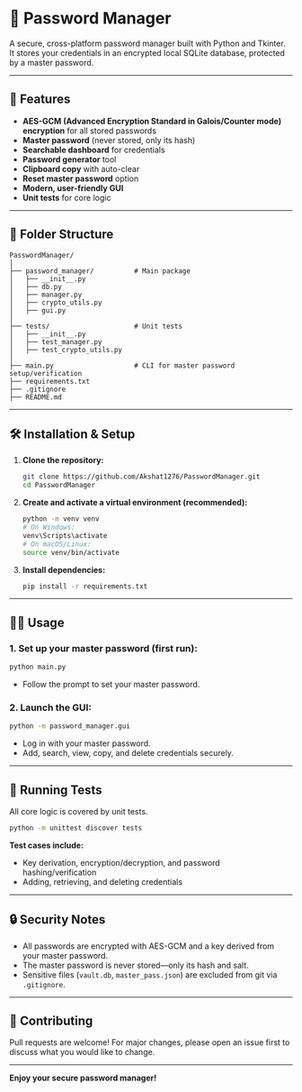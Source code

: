 # 🔐 Password Manager

A secure, cross-platform password manager built with Python and Tkinter.  
It stores your credentials in an encrypted local SQLite database, protected by a master password.

---

## 🚀 Features

- **AES-GCM (Advanced Encryption Standard in Galois/Counter mode) encryption** for all stored passwords
- **Master password** (never stored, only its hash)
- **Searchable dashboard** for credentials
- **Password generator** tool
- **Clipboard copy** with auto-clear
- **Reset master password** option
- **Modern, user-friendly GUI**
- **Unit tests** for core logic

---

## 📁 Folder Structure

```
PasswordManager/
│
├── password_manager/          # Main package
│   ├── __init__.py
│   ├── db.py
│   ├── manager.py
│   ├── crypto_utils.py
│   ├── gui.py
│
├── tests/                     # Unit tests
│   ├── __init__.py
│   ├── test_manager.py
│   ├── test_crypto_utils.py
│
├── main.py                    # CLI for master password setup/verification
├── requirements.txt
├── .gitignore
├── README.md
```

---

## 🛠️ Installation & Setup

1. **Clone the repository:**
   ```sh
   git clone https://github.com/Akshat1276/PasswordManager.git
   cd PasswordManager
   ```

2. **Create and activate a virtual environment (recommended):**
   ```sh
   python -m venv venv
   # On Windows:
   venv\Scripts\activate
   # On macOS/Linux:
   source venv/bin/activate
   ```

3. **Install dependencies:**
   ```sh
   pip install -r requirements.txt
   ```

---

## 🏃‍♂️ Usage

### **1. Set up your master password (first run):**
```sh
python main.py
```
- Follow the prompt to set your master password.

### **2. Launch the GUI:**
```sh
python -m password_manager.gui
```

- Log in with your master password.
- Add, search, view, copy, and delete credentials securely.

---

## 🧪 Running Tests

All core logic is covered by unit tests.

```sh
python -m unittest discover tests
```

**Test cases include:**
- Key derivation, encryption/decryption, and password hashing/verification
- Adding, retrieving, and deleting credentials

---

## 🔒 Security Notes

- All passwords are encrypted with AES-GCM and a key derived from your master password.
- The master password is never stored—only its hash and salt.
- Sensitive files (`vault.db`, `master_pass.json`) are excluded from git via `.gitignore`.

---

## 🤝 Contributing

Pull requests are welcome! For major changes, please open an issue first to discuss what you would like to change.

---

**Enjoy your secure password manager!**
